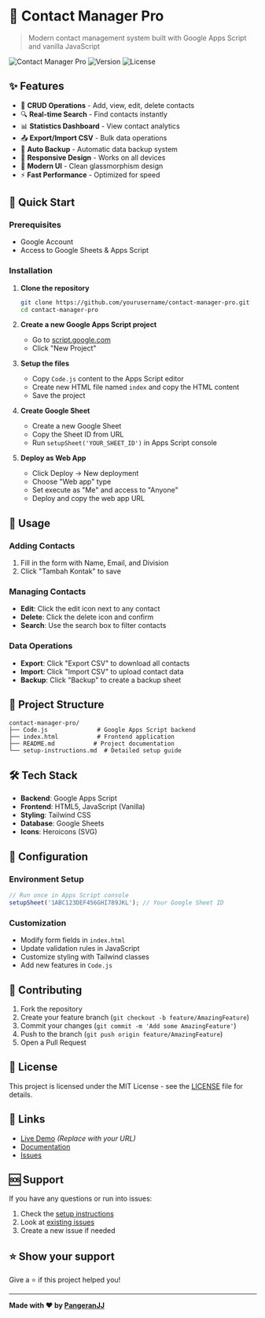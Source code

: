 # 📇 Contact Manager Pro

> Modern contact management system built with Google Apps Script and vanilla JavaScript

![Contact Manager Pro](https://img.shields.io/badge/Status-Active-brightgreen) ![Version](https://img.shields.io/badge/Version-1.0.0-blue) ![License](https://img.shields.io/badge/License-MIT-green)

## ✨ Features

- 📝 **CRUD Operations** - Add, view, edit, delete contacts
- 🔍 **Real-time Search** - Find contacts instantly
- 📊 **Statistics Dashboard** - View contact analytics
- 📤 **Export/Import CSV** - Bulk data operations
- 💾 **Auto Backup** - Automatic data backup system
- 📱 **Responsive Design** - Works on all devices
- 🎨 **Modern UI** - Clean glassmorphism design
- ⚡ **Fast Performance** - Optimized for speed

## 🚀 Quick Start

### Prerequisites
- Google Account
- Access to Google Sheets & Apps Script

### Installation

1. **Clone the repository**
   ```bash
   git clone https://github.com/yourusername/contact-manager-pro.git
   cd contact-manager-pro
   ```

2. **Create a new Google Apps Script project**
   - Go to [script.google.com](https://script.google.com)
   - Click "New Project"

3. **Setup the files**
   - Copy `Code.js` content to the Apps Script editor
   - Create new HTML file named `index` and copy the HTML content
   - Save the project

4. **Create Google Sheet**
   - Create a new Google Sheet
   - Copy the Sheet ID from URL
   - Run `setupSheet('YOUR_SHEET_ID')` in Apps Script console

5. **Deploy as Web App**
   - Click Deploy → New deployment
   - Choose "Web app" type
   - Set execute as "Me" and access to "Anyone"
   - Deploy and copy the web app URL

## 🎯 Usage

### Adding Contacts
1. Fill in the form with Name, Email, and Division
2. Click "Tambah Kontak" to save

### Managing Contacts
- **Edit**: Click the edit icon next to any contact
- **Delete**: Click the delete icon and confirm
- **Search**: Use the search box to filter contacts

### Data Operations
- **Export**: Click "Export CSV" to download all contacts
- **Import**: Click "Import CSV" to upload contact data
- **Backup**: Click "Backup" to create a backup sheet

## 📁 Project Structure

```
contact-manager-pro/
├── Code.js              # Google Apps Script backend
├── index.html           # Frontend application
├── README.md           # Project documentation
└── setup-instructions.md  # Detailed setup guide
```

## 🛠️ Tech Stack

- **Backend**: Google Apps Script
- **Frontend**: HTML5, JavaScript (Vanilla)
- **Styling**: Tailwind CSS
- **Database**: Google Sheets
- **Icons**: Heroicons (SVG)

## 🔧 Configuration

### Environment Setup
```javascript
// Run once in Apps Script console
setupSheet('1ABC123DEF456GHI789JKL'); // Your Google Sheet ID
```

### Customization
- Modify form fields in `index.html`
- Update validation rules in JavaScript
- Customize styling with Tailwind classes
- Add new features in `Code.js`


## 🤝 Contributing

1. Fork the repository
2. Create your feature branch (`git checkout -b feature/AmazingFeature`)
3. Commit your changes (`git commit -m 'Add some AmazingFeature'`)
4. Push to the branch (`git push origin feature/AmazingFeature`)
5. Open a Pull Request

## 📝 License

This project is licensed under the MIT License - see the [LICENSE](LICENSE) file for details.

## 🔗 Links

- [Live Demo](https://script.google.com/your-web-app-url) *(Replace with your URL)*
- [Documentation](./setup-instructions.md)
- [Issues](https://github.com/yourusername/contact-manager-pro/issues)

## 🆘 Support

If you have any questions or run into issues:

1. Check the [setup instructions](./setup-instructions.md)
2. Look at [existing issues](https://github.com/yourusername/contact-manager-pro/issues)
3. Create a new issue if needed

## ⭐ Show your support

Give a ⭐️ if this project helped you!

---

**Made with ❤️ by [PangeranJJ](https://github.com/PangeranJJ4321)**
